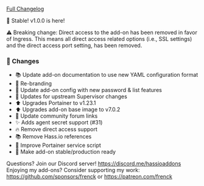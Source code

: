[Full Changelog][changelog]

🎉 Stable! v1.0.0 is here!

⚠️ Breaking change: Direct access to the add-on has been removed in favor of Ingress. This means all direct access related options (i.e., SSL settings) and the direct access port setting, has been removed.

### 🔨 Changes

- :books: Update add-on documentation to use new YAML configuration format
- :hammer: Re-branding
- :hammer: Update add-on config with new password & list features
- :hammer: Updates for upstream Supervisor changes
- :arrow_up: Upgrades Portainer to v1.23.1
- :arrow_up: Upgrades add-on base image to v7.0.2
- :hammer: Update community forum links
- :sparkles: Adds agent secret support (#31)
- :fire: Remove direct access support
- :books: Remove Hass.io references
- :hammer: Improve Portainer service script
- :tada: Make add-on stable/production ready

[changelog]: https://github.com/hassio-addons/addon-portainer/compare/v0.9.0...v1.0.0

Questions? Join our Discord server! https://discord.me/hassioaddons
Enjoying my add-ons? Consider supporting my work:
https://github.com/sponsors/frenck or https://patreon.com/frenck
